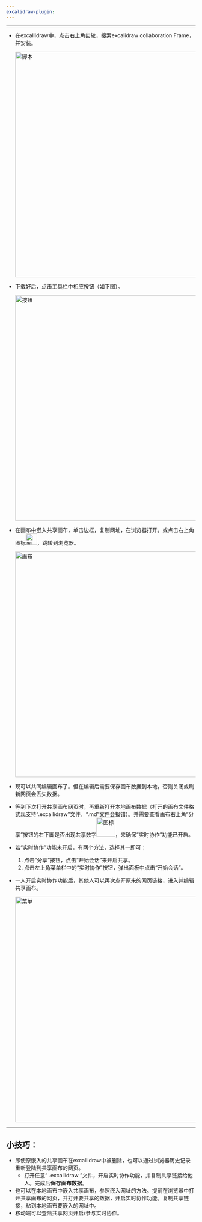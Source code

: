 ```yaml
---
excalidraw-plugin:
---
```

---
+ 在excallidraw中，点击右上角齿轮，搜索excalidraw collaboration Frame，并安装。

    <img src="/testfile1/images/jiaoben.png" alt="脚本" width="600"/>

+ 下载好后，点击工具栏中相应按钮（如下图）。

    <img src="/testfile1/images/button.png" alt="按钮" width="600"/>
    
+ 在画布中嵌入共享画布，单击边框，复制网址，在浏览器打开。或点击右上角图标<img src="./testfile1/images/icon.png" alt="图标" width="30"/>，跳转到浏览器。

    <img src="/testfile1/images/huabu.png" alt="画布" width="600"/>

+ 现可以共同编辑画布了。但在编辑后需要保存画布数据到本地，否则关闭或刷新网页会丢失数据。
+ 等到下次打开共享画布网页时，再重新打开本地画布数据（打开的画布文件格式现支持“.excallidraw”文件，“.md”文件会报错）。并需要查看画布右上角“分享”按钮的右下脚是否出现共享数字<img src="/testfile1/images/share.png" alt="图标" width="50"/>，来确保“实时协作”功能已开启。
+ 若“实时协作”功能未开启，有两个方法，选择其一即可：
    1. 点击“分享”按钮，点击“开始会话”来开启共享。
    2. 点击左上角菜单栏中的“实时协作”按钮，弹出面板中点击“开始会话”。
+ 一人开启实时协作功能后，其他人可以再次点开原来的网页链接，进入并编辑共享画布。

    <img src="/testfile1/images/menu.png" alt="菜单" width="600"/>

---
## 小技巧：
+ 即使原嵌入的共享画布在excallidraw中被删除，也可以通过浏览器历史记录重新登陆到共享画布的网页。
    + 打开任意“ .excallidraw ”文件，开启实时协作功能，并复制共享链接给他人。完成后**保存画布数据**。
+ 也可以在本地画布中嵌入共享画布，参照嵌入网址的方法。提前在浏览器中打开共享画布的网页，并打开要共享的数据，开启实时协作功能。复制共享链接，粘到本地画布要嵌入的网址中。
+ 移动端可以登陆共享网页开启/参与实时协作。

